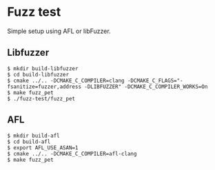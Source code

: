 # Fuzz test
Simple setup using AFL or libFuzzer.

## Libfuzzer
```
$ mkdir build-libfuzzer
$ cd build-libfuzzer
$ cmake ../.. -DCMAKE_C_COMPILER=clang -DCMAKE_C_FLAGS="-fsanitize=fuzzer,address -DLIBFUZZER" -DCMAKE_C_COMPILER_WORKS=On
$ make fuzz_pet
$ ./fuzz-test/fuzz_pet
```

## AFL
```
$ mkdir build-afl
$ cd build-afl
$ export AFL_USE_ASAN=1
$ cmake ../.. -DCMAKE_C_COMPILER=afl-clang
$ make fuzz_pet
```